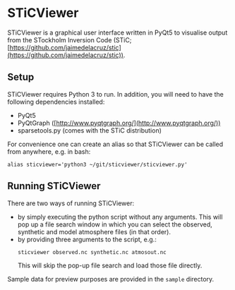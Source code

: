 # STiCViewer
STiCViewer is a graphical user interface written in PyQt5 to visualise output
from the STockholm Inversion Code
(STiC; [https://github.com/jaimedelacruz/stic](https://github.com/jaimedelacruz/stic)). 

## Setup
STiCViewer requires Python 3 to run.
In addition, you will need to have the following dependencies
installed:
* PyQt5
* PyQtGraph ([http://www.pyqtgraph.org/](http://www.pyqtgraph.org/))
* sparsetools.py (comes with the STiC distribution)


For convenience one can create an alias so that STiCViewer can be called from
anywhere, e.g. in bash:
```
alias sticviewer='python3 ~/git/sticviewer/sticviewer.py'
```

## Running STiCViewer
There are two ways of running STiCViewer:
* by simply executing the python script without any arguments. This will pop up
  a file search window in which you can select the observed, synthetic and model
  atmosphere files (in that order).
* by providing three arguments to the script, e.g.:
  ```
  sticviewer observed.nc synthetic.nc atmosout.nc
  ```
  This will skip the pop-up file search and load those file directly.

Sample data for preview purposes are provided in the `sample` directory.
